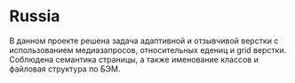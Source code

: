 # Russia
В данном проекте решена задача адаптивной и отзывчивой верстки с использованием медиазапросов, относительных едениц и grid верстки. Соблюдена семантика страницы, а также именование классов и файловая структура по БЭМ.
